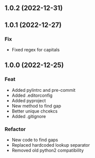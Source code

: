 ## 1.0.2 (2022-12-31)

## 1.0.1 (2022-12-27)

### Fix

- Fixed regex for capitals

## 1.0.0 (2022-12-25)

### Feat

- Added pylintrc and pre-commit
- Added .editorconfig
- Added pyproject
- New method to find gap
- Better unique chcekcs
- Added .gitignore

### Refactor

- New code to find gaps
- Replaced hardcoded lookup separator
- Removed old python2 compatibility
